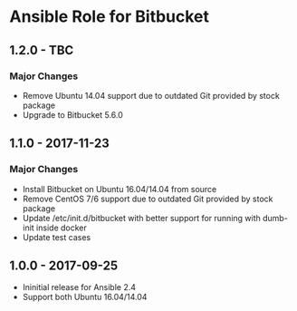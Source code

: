 Ansible Role for Bitbucket
==========================

1.2.0 - TBC
-----------

### Major Changes

-   Remove Ubuntu 14.04 support due to outdated Git provided by stock package
-   Upgrade to Bitbucket 5.6.0

1.1.0 - 2017-11-23
------------------

### Major Changes

-   Install Bitbucket on Ubuntu 16.04/14.04 from source
-   Remove CentOS 7/6 support due to outdated Git provided by stock package
-   Update /etc/init.d/bitbucket with better support for running with dumb-init inside docker
-   Update test cases

1.0.0 - 2017-09-25
------------------

-   Ininitial release for Ansible 2.4
-   Support both Ubuntu 16.04/14.04

